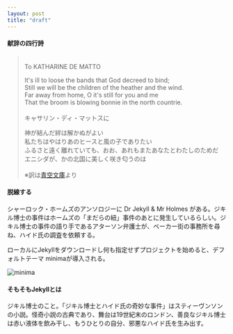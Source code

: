 ```yaml
---
layout: post
title: "draft"
---
```


#### 献辞の四行詩

><br/>
>To KATHARINE DE MATTO<br/>
>
>It's ill to loose the bands that God decreed to bind;<br/>
>Still we will be the children of the heather and the wind.<br/>
>Far away from home, O it's still for you and me<br/>
>That the broom is blowing bonnie in the north countrie.<br/>
><br/>
>キャサリン・ディ・マットスに<br>
>
>神が結んだ絆は解かぬがよい<br/>
>私たちはやはりあのヒースと風の子でありたい<br/>
>ふるさと遠く離れていても、おお、あれもまたあなたとわたしのためだ<br/>
>エニシダが、かの北国に美しく咲き匂うのは<br/>
><br/>
>※訳は[青空文庫](https://www.aozora.gr.jp/cards/000888/files/33205_26197.html)より

#### 脱線する

シャーロック・ホームズのアンソロジーに Dr Jekyll & Mr Holmes がある。ジキル博士の事件はホームズの「まだらの紐」事件のあとに発生しているらしい。ジキル博士の事件の語り手であるアターソン弁護士が、ベーカー街の事務所を尋ね、ハイド氏の調査を依頼する。


ローカルにJekyllをダウンロードし何も指定せずプロジェクトを始めると、デフォルトテーマ minimaが導入される。

![minima](../../../../safari-night/images/theme_minima.jpg)

#### そもそもJekyllとは

ジキル博士のこと。「ジキル博士とハイド氏の奇妙な事件」はスティーヴンソンの小説。怪奇小説の古典であり、舞台は19世紀末のロンドン、善良なジキル博士は赤い液体を飲み干し、もうひとりの自分、邪悪なハイド氏を生み出す。<br/>